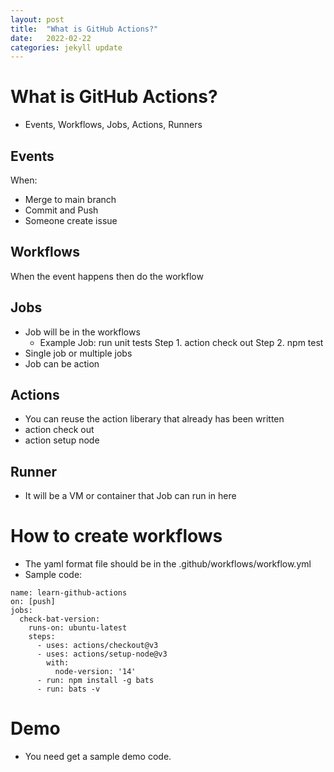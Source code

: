 ```yaml
---
layout: post
title:  "What is GitHub Actions?"
date:   2022-02-22 
categories: jekyll update
---
```

# What is GitHub Actions?
- Events, Workflows, Jobs, Actions, Runners
## Events
When:
- Merge to main branch
- Commit and Push
- Someone create issue
## Workflows
When the event happens then do the workflow
## Jobs
- Job will be in the workflows
  - Example 
    Job: run unit tests
    Step 1. action check out
    Step 2. npm test
- Single job or multiple jobs
- Job can be action
## Actions
- You can reuse the action liberary that already has been written
- action check out
- action setup node
## Runner
- It will be a VM or container that Job can run in here

# How to create workflows
- The yaml format file should be in the .github/workflows/workflow.yml
- Sample code:
```
name: learn-github-actions
on: [push]
jobs:
  check-bat-version:
    runs-on: ubuntu-latest
    steps:
      - uses: actions/checkout@v3
      - uses: actions/setup-node@v3
        with:
          node-version: '14'
      - run: npm install -g bats
      - run: bats -v
```
# Demo
- You need get a sample demo code.

